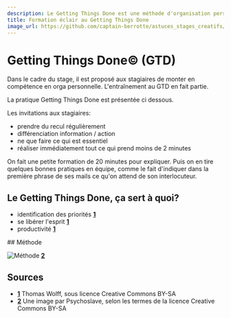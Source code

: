 ```yaml
---
description: Le Getting Things Done est une méthode d'organisation personnelle.
title: Formation éclair au Getting Things Done
image_url: https://github.com/captain-berrotte/astuces_stages_creatifs/blob/master/media/getting_things_done.jpg?raw=true
---
```


# Getting Things Done© (GTD)

Dans le cadre du stage, il est proposé aux stagiaires de monter en compétence en orga personnelle. L'entraînement au GTD en fait partie.

La pratique Getting Things Done est présentée ci dessous. 

Les invitations aux stagiaires: 
* prendre du recul régulièrement
* différenciation information / action
* ne que faire ce qui est essentiel
* réaliser immédiatement tout ce qui prend moins de 2 minutes

On fait une petite formation de 20 minutes pour expliquer. Puis on en tire quelques bonnes pratiques en équipe, comme le fait d'indiquer dans la première phrase de ses mails ce qu'on attend de son interlocuteur.

## Le Getting Things Done, ça sert à quoi?

* identification des priorités **[1](#note)**
* se libérer l'esprit **[1](#note)**
* productivité **[1](#note)**

## Méthode

![Méthode](http://upload.wikimedia.org/wikipedia/commons/thumb/d/d8/Orga_GTD.svg/613px-Orga_GTD.svg.png) **[2](#note)**

## Sources

<a id="note">

* **[1](#note)** Thomas Wolff, sous licence Creative Commons BY-SA
* **[2](#note)** Une image par Psychoslave, selon les termes de la licence Creative Commons BY-SA
